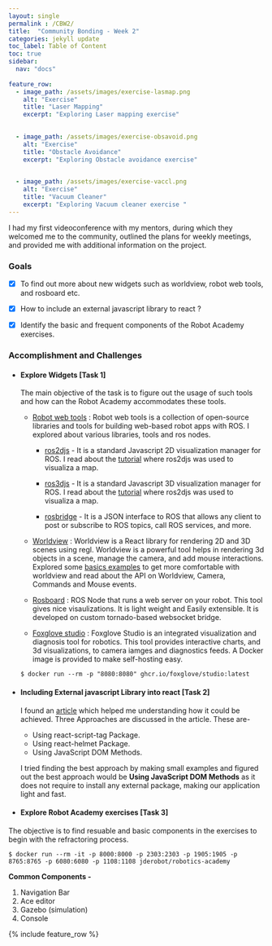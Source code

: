 ```yaml
---
layout: single
permalink : /CBW2/
title:  "Community Bonding - Week 2"
categories: jekyll update
toc_label: Table of Content
toc: true
sidebar:
  nav: "docs"
  
feature_row:
  - image_path: /assets/images/exercise-lasmap.png
    alt: "Exercise"
    title: "Laser Mapping"
    excerpt: "Exploring Laser mapping exercise"
  

  - image_path: /assets/images/exercise-obsavoid.png
    alt: "Exercise"
    title: "Obstacle Avoidance"
    excerpt: "Exploring Obstacle avoidance exercise"
    

  - image_path: /assets/images/exercise-vaccl.png
    alt: "Exercise"
    title: "Vacuum Cleaner"
    excerpt: "Exploring Vacuum cleaner exercise "
---
```

I had my first videoconference with my mentors, during which they welcomed me to the community, outlined the plans for weekly meetings, and provided me with additional information on the project.



### Goals

- [x] To find out more about new widgets such as worldview, robot web tools, and rosboard etc.

- [x] How to include an external javascript library to react ?

- [x] Identify the basic and frequent components of the Robot Academy exercises.


### Accomplishment and Challenges 



* #### Explore Widgets \[Task 1\]
  The main objective of the task is to figure out the usage of such tools and how can the Robot Academy accommodates these tools.  
    - [Robot web tools](http://robotwebtools.org) : Robot web tools is a collection of open-source libraries and tools for building web-based robot apps with ROS. I explored about various libraries, tools and ros nodes.
        - [ros2djs](https://github.com/RobotWebTools/ros2djs) - It is a standard Javascript 2D visualization manager for ROS. I read about the [tutorial](https://wiki.ros.org/ros2djs/Tutorials/VisualizingAMap) where ros2djs was used to visualiza a map.

        - [ros3djs](https://github.com/RobotWebTools/ros3djs) - It is a standard Javascript 3D visualization manager for ROS. I read about the [tutorial](https://wiki.ros.org/ros3djs/Tutorials/VisualizingAMap) where ros2djs was used to visualiza a map.

        - [rosbridge](https://github.com/RobotWebTools/rosbridge_suite) - It is a JSON interface to ROS that allows any client to post or subscribe to ROS topics, call ROS services, and more.
    
    - [Worldview](https://webviz.io/worldview/#/) : Worldview is a React library for rendering 2D and 3D scenes using regl. Worldview is a powerful tool helps in rendering 3d objects in a scene, manage the camera, and add mouse interactions. Explored some [basics examples](https://webviz.io/worldview/#/docs/examples/basic-example) to get more comfortable with worldview and read about the API on Worldview, Camera, Commands and Mouse events.

    - [Rosboard](https://github.com/dheera/rosboard) : ROS Node that runs a web server on your robot. This tool gives nice visaulizations. It is light weight and Easily extensible. It is developed on custom tornado-based websocket bridge.
  
    - [Foxglove studio](https://foxglove.dev/studio) : Foxglove Studio is an integrated visualization and diagnosis tool for robotics. This tool provides interactive charts, and 3d visualizations, to camera iamges and diagnostics feeds. A Docker image is provided to make self-hosting easy.

    ```shell
    $ docker run --rm -p "8080:8080" ghcr.io/foxglove/studio:latest
    ```



* #### Including External javascript Library into react \[Task 2\]
  I found an [article](https://www.geeksforgeeks.org/how-to-include-an-external-javascript-library-to-reactjs/) which helped me understanding how it could be achieved. Three Approaches are discussed in the article. These are-
  
  - Using react-script-tag Package.
  - Using react-helmet Package.
  - Using JavaScript DOM Methods.

  I tried finding the best approach by making small examples and figured out the best approach would be **Using JavaScript DOM Methods** as it does not require to install any external package, making our application light and fast.



* #### Explore Robot Academy exercises \[Task 3\]
The objective is to find resuable and basic components in the exercises to begin with the refractoring process.
```shell
$ docker run --rm -it -p 8000:8000 -p 2303:2303 -p 1905:1905 -p 8765:8765 -p 6080:6080 -p 1108:1108 jderobot/robotics-academy
```
**Common Components -**
  1. Navigation Bar
  2. Ace editor
  3. Gazebo (simulation) <br/>
  4. Console 



{% include feature_row %}






